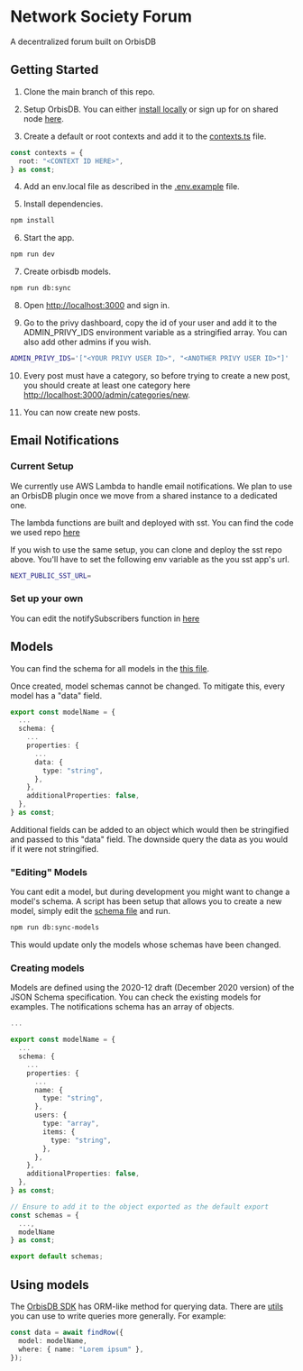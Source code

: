# Network Society Forum

A decentralized forum built on OrbisDB

## Getting Started

1. Clone the main branch of this repo.

2. Setup OrbisDB.
   You can either [install locally](https://www.youtube.com/watch?v=8embizFvI-U) or sign up for on shared node [here](https://studio.useorbis.com/).

3. Create a default or root contexts and add it to the [contexts.ts](shared/orbis/contexts.ts) file.

```ts
const contexts = {
  root: "<CONTEXT ID HERE>",
} as const;
```

4. Add an env.local file as described in the [.env.example](.env.example) file.

5. Install dependencies.

```bash
npm install
```

6. Start the app.

```bash
npm run dev
```

7. Create orbisdb models.

```bash
npm run db:sync
```

8. Open [http://localhost:3000](http://localhost:3000) and sign in.

9. Go to the privy dashboard, copy the id of your user and add it to the ADMIN_PRIVY_IDS environment variable as a stringified array. You can also add other admins if you wish.

```bash
ADMIN_PRIVY_IDS='["<YOUR PRIVY USER ID>", "<ANOTHER PRIVY USER ID>"]'
```

10. Every post must have a category, so before trying to create a new post, you should create at least one category here [http://localhost:3000/admin/categories/new](http://localhost:3000/admin/categories/new).

11. You can now create new posts.

## Email Notifications

### Current Setup

We currently use AWS Lambda to handle email notifications. We plan to use an OrbisDB plugin once we move from a shared instance to a dedicated one.

The lambda functions are built and deployed with sst. You can find the code we used repo [here](https://github.com/JM-M/nsforum-sst)

If you wish to use the same setup, you can clone and deploy the sst repo above. You'll have to set the following env variable as the you sst app's url.

```bash
NEXT_PUBLIC_SST_URL=
```

### Set up your own

You can edit the notifySubscribers function in [here](app/posts/actions.ts)

## Models

You can find the schema for all models in the [this file](shared/orbis/schemas/index.ts).

Once created, model schemas cannot be changed. To mitigate this, every model has a "data" field.

```ts
export const modelName = {
  ...
  schema: {
    ...
    properties: {
      ...
      data: {
        type: "string",
      },
    },
    additionalProperties: false,
  },
} as const;
```

Additional fields can be added to an object which would then be stringified and passed to this "data" field. The downside query the data as you would if it were not stringified.

### "Editing" Models

You cant edit a model, but during development you might want to change a model's schema. A script has been setup that allows you to create a new model, simply edit the [schema file](shared/orbis/schemas/index.ts) and run.

```bash
npm run db:sync-models
```

This would update only the models whose schemas have been changed.

### Creating models

Models are defined using the 2020-12 draft (December 2020 version) of the JSON Schema specification. You can check the existing models for examples. The notifications schema has an array of objects.

```ts
...

export const modelName = {
  ...
  schema: {
    ...
    properties: {
      ...
      name: {
        type: "string",
      },
      users: {
        type: "array",
        items: {
          type: "string",
        },
      },
    },
    additionalProperties: false,
  },
} as const;

// Ensure to add it to the object exported as the default export
const schemas = {
  ...,
  modelName
} as const;

export default schemas;
```

## Using models

The [OrbisDB SDK](https://github.com/OrbisWeb3/db-sdk) has ORM-like method for querying data. There are [utils](shared/orbis/utils.ts) you can use to write queries more generally. For example:

```ts
const data = await findRow({
  model: modelName,
  where: { name: "Lorem ipsum" },
});
```
